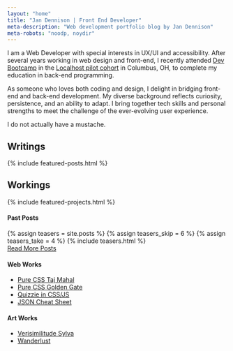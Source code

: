 ```yaml
---
layout: "home"
title: "Jan Dennison | Front End Developer"
meta-description: "Web development portfolio blog by Jan Dennison"
meta-robots: "noodp, noydir"
---
```

<aside id="intro-cont">
  <p>I am a Web Developer with special interests in UX/UI and accessibility. After several years working in web design and front-end, I recently attended <a href="http://devbootcamp.com" title="Dev Bootcamp website">Dev Bootcamp</a> in the <a href="http://local.devbootcamp.com" title="Information about the Localhost pilot">Localhost pilot cohort</a> in Columbus, OH, to complete my education in back-end programming.</p>
  <p>As someone who loves both coding and design, I delight in bridging front-end and back-end development. My diverse background reflects curiosity, persistence, and an ability to adapt. I bring together tech skills and personal strengths to meet the challenge of the ever-evolving user experience.</p>
  <p>I do not actually have a mustache.</p>
</aside>
<section class="col-half">
  <h2 id="writings">Writings</h2>
  {% include featured-posts.html %}
</section>
<section id="works" class="col-half">
  <h2>Workings</h2>
  {% include featured-projects.html %}
</section>
<aside class="container">
  <section class="col-third">
    <h4>Past Posts</h4>
    {% assign teasers = site.posts %}
    {% assign teasers_skip = 6 %}
    {% assign teasers_take = 4 %}
    {% include teasers.html %}
    <div class="" id="view-all-entries">
      <a class="button" href="archive.html" title="blog archive">Read More Posts</a>
    </div>
  </section>
  <section class="col-third">
    <h4>Web Works</h4>
      <ul>
        <li><a href="http://codepen.io/jannypie/pen/kbdDg" title="Taj Majal code sample on codepen">Pure CSS Taj Mahal</a></li>
        <li><a href="http://codepen.io/jannypie/pen/lFysn" title="Bridge code sample on codepen">Pure CSS Golden Gate</a></li>
        <li><a href="http://codepen.io/jannypie/pen/DcHdo" title="Quizzie in CSS/JS">Quizzie in CSS/JS</a></li>
        <li><a href="http://jannypie.github.io/cheat-sheet.html" title="JSON Cheat Sheet">JSON Cheat Sheet</a></li>
      </ul>
  </section>
  <section class="col-third">
    <h4>Art Works</h4>
      <ul>
        <li><a href="/art-portfolio/verisimilitude-sylva/">Verisimilitude Sylva</a></li>
        <li><a href="/art-portfolio/wanderlust/">Wanderlust</a></li>
      </ul>
  </section>
</aside>



